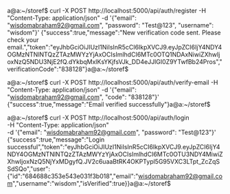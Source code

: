 a@a:~/storef$ curl -X POST http://localhost:5000/api/auth/register -H "Content-Type: application/json" -d '{"email": "wisdomabraham92@gmail.com", "password": "Test@123", "username": "wisdom"}'
{"success":true,"message":"New verification code sent. Please check your email.","token":"eyJhbGciOiJIUzI1NiIsInR5cCI6IkpXVCJ9.eyJpZCI6IjY4NDY4OGMzNTNlNTQzZTAzMWYzYjAxOCIsImlhdCI6MTc0OTQ1NDAxNiwiZXhwIjoxNzQ5NDU3NjE2fQ.dYkbqMxlKsYKjfsVJk_DD4eJJlGI0Z9YTwfBb24Pros","verificationCode":"838128"}a@a:~/storef$ 









a@a:~/storef$ curl -X POST http://localhost:5000/api/auth/verify-email -H "Content-Type: application/json" -d '{"email": "wisdomabraham92@gmail.com", "code": "838128"}'
{"success":true,"message":"Email verified successfully"}a@a:~/storef$ 






a@a:~/storef$ curl -X POST http://localhost:5000/api/auth/login \
  -H "Content-Type: application/json" \
  -d '{"email": "wisdomabraham92@gmail.com", "password": "Test@123"}'
{"success":true,"message":"Login successful","token":"eyJhbGciOiJIUzI1NiIsInR5cCI6IkpXVCJ9.eyJpZCI6IjY4NDY4OGMzNTNlNTQzZTAzMWYzYjAxOCIsImlhdCI6MTc0OTU3NDY4MiwiZXhwIjoxNzQ5NjYxMDgyfQ.JV2c6uaaBtRK4OKPTypl5G95VXC3LTpt_ZcZqSSdSQo","user":{"id":"684688c353e543e031f3b018","email":"wisdomabraham92@gmail.com","username":"wisdom","isVerified":true}}a@a:~/storef$ 



